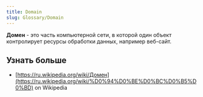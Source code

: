 ```yaml
---
title: Domain
slug: Glossary/Domain
---
```


**Домен** - это часть компьютерной сети, в которой один объект контролирует ресурсы обработки данных, например веб-сайт.

## Узнать больше

- [https://ru.wikipedia.org/wiki/Домен](https://ru.wikipedia.org/wiki/%D0%94%D0%BE%D0%BC%D0%B5%D0%BD) on Wikipedia
